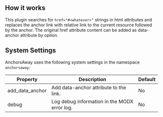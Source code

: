 ## How it works

This plugin searches for `href="#<whatever>"` strings in html attributes and
replaces the anchor link with relative link to the current resource followed by
the anchor. The original href attribute content can be added as data-anchor
attribute by option.

## System Settings

AnchorsAway uses the following system settings in the namespace `anchorsaway`:
   
Property | Description | Default
----- | ------------------------------------------------------------- | -------
add_data_anchor | Add data-anchor attribute to the link. | No
debug | Log debug information in the MODX error log. | No
